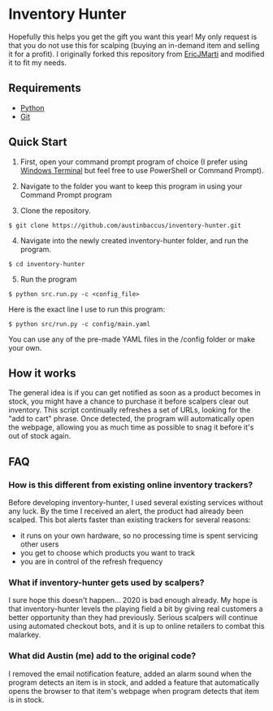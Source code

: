 # Inventory Hunter

Hopefully this helps you get the gift you want this year! My only request is that you do not use this for scalping (buying an in-demand item and selling it for a profit). I originally forked this repository from [EricJMarti](https://github.com/EricJMarti/inventory-hunter) and modified it to fit my needs.

## Requirements

- [Python](https://www.python.org/downloads/)
- [Git](https://git-scm.com/downloads)

## Quick Start

1. First, open your command prompt program of choice (I prefer using [Windows Terminal](https://www.microsoft.com/en-us/p/windows-terminal/9n0dx20hk701) but feel free to use PowerShell or Command Prompt).

2. Navigate to the folder you want to keep this program in using your Command Prompt program

3. Clone the repository.
```
$ git clone https://github.com/austinbaccus/inventory-hunter.git
```

4. Navigate into the newly created inventory-hunter folder, and run the program.
```
$ cd inventory-hunter
```

5. Run the program
```
$ python src.run.py -c <config_file>
```

Here is the exact line I use to run this program:
```
$ python src/run.py -c config/main.yaml
```

You can use any of the pre-made YAML files in the /config folder or make your own. 

## How it works

The general idea is if you can get notified as soon as a product becomes in stock, you might have a chance to purchase it before scalpers clear out inventory. This script continually refreshes a set of URLs, looking for the "add to cart" phrase. Once detected, the program will automatically open the webpage, allowing you as much time as possible to snag it before it's out of stock again.

## FAQ

### How is this different from existing online inventory trackers?

Before developing inventory-hunter, I used several existing services without any luck. By the time I received an alert, the product had already been scalped. This bot alerts faster than existing trackers for several reasons:
- it runs on your own hardware, so no processing time is spent servicing other users
- you get to choose which products you want to track
- you are in control of the refresh frequency

### What if inventory-hunter gets used by scalpers?

I sure hope this doesn't happen... 2020 is bad enough already. My hope is that inventory-hunter levels the playing field a bit by giving real customers a better opportunity than they had previously. Serious scalpers will continue using automated checkout bots, and it is up to online retailers to combat this malarkey.

### What did Austin (me) add to the original code?

I removed the email notification feature, added an alarm sound when the program detects an item is in stock, and added a feature that automatically opens the browser to that item's webpage when program detects that item is in stock.
